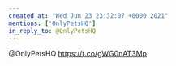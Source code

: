 ```yaml
---
created_at: "Wed Jun 23 23:32:07 +0000 2021"
mentions: ['OnlyPetsHQ']
in_reply_to: @OnlyPetsHQ
---
```


@OnlyPetsHQ https://t.co/gWG0nAT3Mp